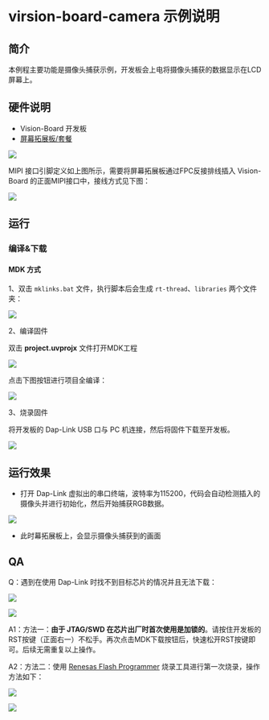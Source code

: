 # virsion-board-camera 示例说明

## 简介

本例程主要功能是摄像头捕获示例，开发板会上电将摄像头捕获的数据显示在LCD屏幕上。

## 硬件说明

* Vision-Board 开发板
* [屏幕拓展板/套餐](https://item.taobao.com/item.htm?_u=t2dmg8j26111&id=765743204571)

![](docs/picture/shc.png)

MIPI 接口引脚定义如上图所示，需要将屏幕拓展板通过FPC反接排线插入 Vision-Board 的正面MIPI接口中，接线方式见下图：

![](docs/picture/lcd-fpc.png)

## 运行

### 编译&下载

#### MDK 方式

1、双击 `mklinks.bat` 文件，执行脚本后会生成 `rt-thread`、`libraries` 两个文件夹：

![](docs/picture/mklinks.png)

2、编译固件

双击 **project.uvprojx** 文件打开MDK工程

![](docs/picture/uvprojx.png)

点击下图按钮进行项目全编译：

![](docs/picture/build.png)

3、烧录固件

将开发板的 Dap-Link USB 口与 PC 机连接，然后将固件下载至开发板。

![](docs/picture/download.png)

## 运行效果

* 打开 Dap-Link 虚拟出的串口终端，波特率为115200，代码会自动检测插入的摄像头并进行初始化，然后开始捕获RGB数据。

![](docs/picture/shell.png)

* 此时幕拓展板上，会显示摄像头捕获到的画面

## QA

Q：遇到在使用 Dap-Link 时找不到目标芯片的情况并且无法下载：

![](docs/picture/download1.png)

![](docs/picture/download2.png)

A1：方法一：**由于 JTAG/SWD 在芯片出厂时首次使用是加锁的**。请按住开发板的RST按键（正面右一）不松手。再次点击MDK下载按钮后，快速松开RST按键即可。后续无需重复以上操作。

A2：方法二：使用  [Renesas Flash Programmer](https://www.renesas.com/us/en/software-tool/renesas-flash-programmer-programming-gui#documents) 烧录工具进行第一次烧录，操作方法如下：

![](docs/picture/boot1.png)

![](docs/picture/boot2.png)
